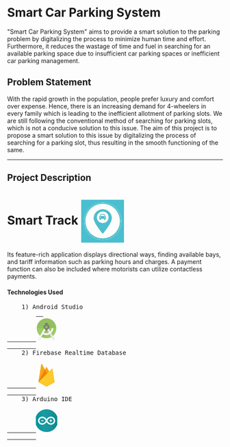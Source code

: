 <h1 align="left">
    Smart Car Parking System   
</h1>
"Smart Car Parking System" aims to provide a smart solution to the parking problem by digitalizing the process to minimize human time and effort. Furthermore, it reduces the wastage of time and fuel in searching for an available parking space due to insufficient car parking spaces or inefficient car parking management.
<h2>
    Problem Statement
</h2>
With the rapid growth in the population, people prefer luxury and comfort over expense. Hence, there is an increasing demand for 4-wheelers in every family which is leading to the inefficient allotment of parking slots. We are still following the conventional method of searching for parking slots, which is not a conducive solution to this issue. 
The aim of this project is to propose a smart solution to this issue by digitalizing the process of searching for a parking slot, thus resulting in the smooth functioning of the same.
  <hr>
<h2> 
  Project Description
</h2>
<h1>
    Smart Track
  <img src="https://github.com/Prateeksha02/Smart_Car_Parking_System/blob/main/Static/logo.png?raw=true" align="center" width="100" style="max-width: 100%;">
</h1>
<p dir="auto">
  Its feature-rich application displays directional ways, finding available bays, and tariff information such as parking hours and charges. A payment function can also be included where motorists can utilize contactless payments. 
</p>
<h4 dir="auto">
  Technologies Used
</h4>
<pre>
    1) Android Studio
        <a href="https://developer.android.com/studio/">  
        <img src="https://github.com/Prateeksha02/Smart_Car_Parking_System/blob/main/Static/Android.png?raw=true" width="50" style="max-width: 100;">
        </a>
    2) Firebase Realtime Database
        <a href="https://firebase.google.com/">
        <img src="https://github.com/Prateeksha02/Smart_Car_Parking_System/blob/main/Static/Firebase.png?raw=true" width="50" style="max-width: 100;">
        </a>
    3) Arduino IDE
        <a href="https://www.arduino.cc/en/software/">
        <img src="https://github.com/Prateeksha02/Smart_Car_Parking_System/blob/main/Static/arduino.png?raw=true" width="50" style="max-width: 100;">
        </a>
</pre>



  
